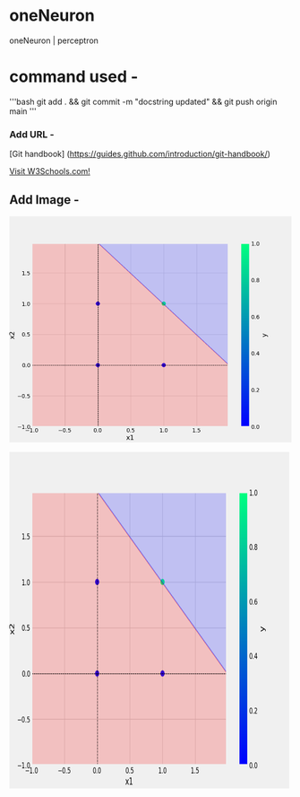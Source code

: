 # oneNeuron
oneNeuron | perceptron

# command used -

'''bash
git add . && git commit -m "docstring updated" && git push origin main
'''

### Add URL -
[Git  handbook] (https://guides.github.com/introduction/git-handbook/)

<a href="https://www.w3schools.com">Visit W3Schools.com!</a>

## Add Image -
![Sample Image](plots/and.png)

<img src="plots/and.png" alt="Girl in a jacket" width="500" height="600">